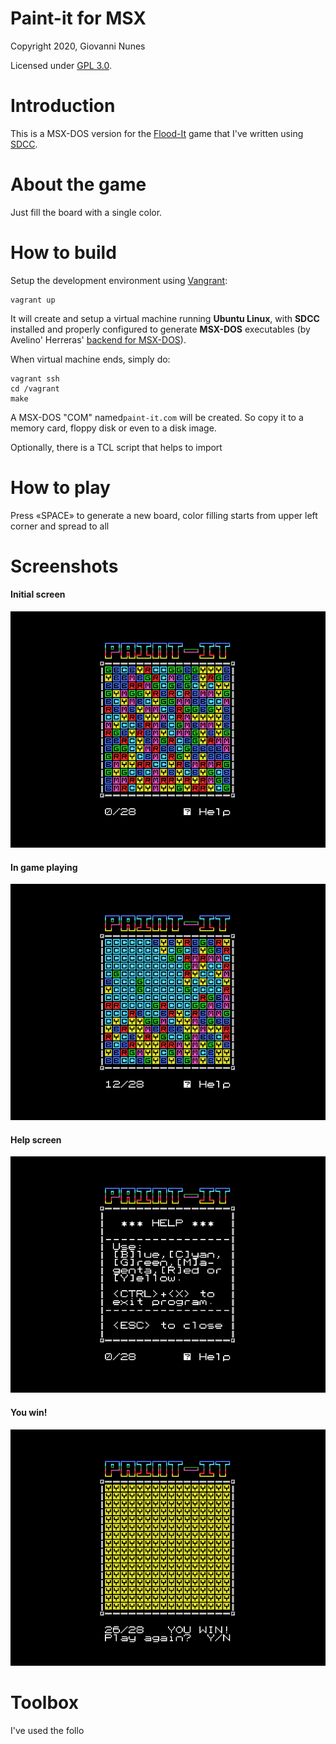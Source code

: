 Paint-it for MSX
===

Copyright 2020, Giovanni Nunes

Licensed under [GPL 3.0](LICENSE).

# Introduction

This is a MSX-DOS version for the [Flood-It](https://unixpapa.com/floodit/) game that I've written using [SDCC](http://sdcc.sourceforge.net/).

# About the game

Just fill the board with a single color.

# How to build

Setup the development environment using [Vangrant](https://www.vagrantup.com/):

```shell
vagrant up
```

It will create and setup a virtual machine running **Ubuntu Linux**, with **SDCC** installed and properly configured to generate **MSX-DOS** executables (by Avelino' Herreras' [backend for MSX-DOS](http://msx.avelinoherrera.com/index_en.html#sdccmsxdos)).

When virtual machine ends, simply do:

``` shell
vagrant ssh
cd /vagrant
make
```

A MSX-DOS "COM" named`paint-it.com` will be created. So copy it to a memory card, floppy disk or even to a disk image.

Optionally, there is a TCL script that helps to import

# How to play

Press «SPACE» to generate a new board, color filling starts from upper left corner and spread to all 

# Screenshots

#### Initial screen

![](pictures/paint-it_1.png)

#### In game playing

![](pictures/paint-it_2.png)

#### Help screen

![](pictures/paint-it_3.png)

#### You win!

![](pictures/paint-it_4.png)



# Toolbox

I've used the follo